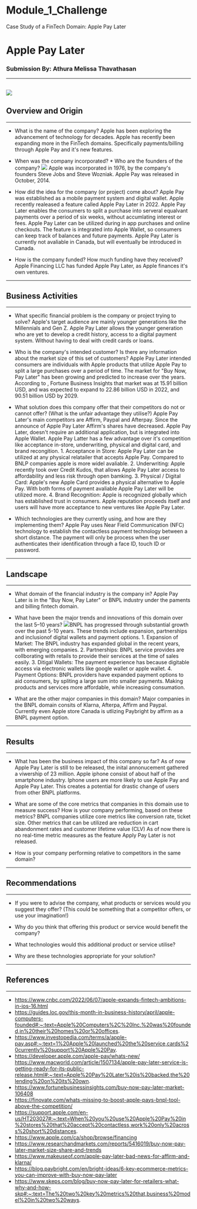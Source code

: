 # Module_1_Challenge
Case Study of a FinTech Domain: Apple Pay Later

# Apple Pay Later
### Submission By: Athura Melissa Thavathasan
---
![](https://www.google.com/url?sa=i&url=https%3A%2F%2Fwww.investopedia.com%2Fapple-announces-buy-now-pay-later-5324814&psig=AOvVaw0W3EqQIzhMUHUDnbF80Wjo&ust=1677629702487000&source=images&cd=vfe&ved=0CBAQjRxqFwoTCLiB6uX3tv0CFQAAAAAdAAAAABAE)
---
## Overview and Origin
---

* What is the name of the company?
    Apple has been exploring the advancement of technology for decades. Apple has recently been expanding more in the FinTech domains. Specifically payments/billing through Apple Pay and it's new features.

* When was the company incorporated? * Who are the founders of the company?
    ![](https://www.google.com/url?sa=i&url=https%3A%2F%2Fwww.cbc.ca%2Farchives%2Fwhat-the-future-looked-like-for-apple-in-its-early-days-1.4907831&psig=AOvVaw3iGcdK1LQ2rPo5azXhGSKA&ust=1677633572280000&source=images&cd=vfe&ved=0CBAQjRxqFwoTCKD59ZqGt_0CFQAAAAAdAAAAABAE) Apple was incorporated in 1976, by the company's founders Steve Jobs and Steve Wozniak. Apple Pay was released in October, 2014. 

* How did the idea for the company (or project) come about?
    Apple Pay was established as a mobile payment system and digital wallet. Apple recently realeased a feature called Apple Pay Later in 2022. Apple Pay Later enables the consumers to split a purchase into serveral equalvant payments over a period of six weeks, without accumlating interest or fees. Apple Pay Later can be utilized during in app purchases and online checkouts. The feature is integrated into Apple Wallet, so consumers can keep track of balances and future payments. Apple Pay Later is currently not avaliable in Canada, but will eventually be introduced in Canada.

* How is the company funded? How much funding have they received?
    Apple Financing LLC has funded Apple Pay Later, as Apple finances it's own ventures.

---
## Business Activities
---
* What specific financial problem is the company or project trying to solve?
    Apple's target audience are mainly younger generations like the Millennials and Gen Z. Apple Pay Later allows the younger generation who are yet to develop a credit history, access to a digital payment system. Without having to deal with credit cards or loans. 

* Who is the company's intended customer?  Is there any information about the market size of this set of customers?
    Apple Pay Later intended consumers are individuals with Apple products that utilize Apple Pay to split a large purchases over a period of time. The market for "Buy Now, Pay Later" has been growing and predicted to increase over the years. According to , Fortune Business Insights that market was at 15.91 billion USD, and was expected to expand to 22.86 billion USD in 2022, and 90.51 billion USD by 2029.

* What solution does this company offer that their competitors do not or cannot offer? (What is the unfair advantage they utilise?)
    Apple Pay Later's main competitors are Affirm, Paypal and Afterpay. Since the announce of Apple Pay Later Affirm's shares have decreased. Apple Pay Later, doesn't require an additional application, but is integrated into Apple Wallet. Apple Pay Latter has a few advantage over it's competition like acceptance in-store, underwriting, physical and digital card, and brand recongition.
        1. Acceptance in Store: Apple Pay Later can be utilized at any physical relatailer that accepts Apple Pay. Compared to BNLP companies apple is more widel avaliable. 
        2. Underwriting: Apple recently took over Credit Kudos, that allows Apple Pay Later access to affordability and less risk through open bamking.
        3. Physical / Digital Card: Apple's new Apple Card provides a physical alternative to Apple Pay. With both forms of payment avaliable Apple Pay Later will be utilized more. 
        4. Brand Recognition: Apple is recognized globally which has established trust in consumers. Apple reputation proceeds itself and users will have more acceptance to new ventures like Apple Pay Later.

* Which technologies are they currently using, and how are they implementing them? 
    Apple Pay uses Near Field Communication (NFC) technology to establish the contactless payment technology between a short distance. The payment will only be process when the user authenticates their identification through a face ID, touch ID or password.

---
## Landscape
---

* What domain of the financial industry is the company in?
    Apple Pay Later is in the "Buy Now, Pay Later" or BNPL industry under the paments and billing fintech domain.

* What have been the major trends and innovations of this domain over the last 5–10 years?
    ![](https://www.google.com/url?sa=i&url=https%3A%2F%2Fwww.researchandmarkets.com%2Freports%2F5416019%2Fbuy-now-pay-later-market-size-share-and-trends&psig=AOvVaw1CYbSwvrlmFCiHbzpeuD6Y&ust=1677632294734000&source=images&cd=vfe&ved=0CBAQjRxqFwoTCIiA8LmBt_0CFQAAAAAdAAAAABAE)BNPL has progressed through substantial growth over the past 5-10 years. These trends include expansion, partnerships and inclusionof digital wallets and payment options. 
        1. Expansion of Market: The BNPL industry has expanded global in the recent years, with emerging companies.
        2. Partnerships: BNPL service provides are collborating with retails to provide their services at the time of sales easily.
        3. Ditigal Wallets: The payment experience has because digitable access via electronic wallets like google wallet or apple wallet.
        4. Payment Options: BNPL providers have expanded payment options to aid consumers, by spliting a large sum into smaller payments. Making products and services more affordable, while increasing consumation.

* What are the other major companies in this domain?
    Major companies in the BNPL domain consits of Klarna, Afterpa, Affirm and Paypal. Currently even Apple store Canada is utlizing Paybright by affirm as a BNPL payment option.

---
## Results
---

* What has been the business impact of this company so far?
    As of now Apple Pay Later is still to be released, the inital annonucement gathered a viwership of 23 million. Apple iphone consist of about half of the smartphone industry. Iphone users are more likely to use Apple Pay and Apple Pay Later. This creates a potential for drastic change of users from other BNPL platforms.

* What are some of the core metrics that companies in this domain use to measure success? How is your company performing, based on these metrics?
    BNPL companies utilize core metrics like conversion rate, ticket size. Other metrics that can be utilized are reduction in cart abandonment rates and customer lifetime value (CLV) As of now there is no real-time metric measures as the feature Apply Pay Later is not released.

* How is your company performing relative to competitors in the same domain?

---
## Recommendations
---

* If you were to advise the company, what products or services would you suggest they offer? (This could be something that a competitor offers, or use your imagination!)

* Why do you think that offering this product or service would benefit the company?

* What technologies would this additional product or service utilise?

* Why are these technologies appropriate for your solution?

---
## References
---

* https://www.cnbc.com/2022/06/07/apple-expands-fintech-ambitions-in-ios-16.html
* https://guides.loc.gov/this-month-in-business-history/april/apple-computers-founded#:~:text=Apple%20Computers%2C%20Inc.%20was%20founded,in%20their%20homes%20or%20offices.
* https://www.investopedia.com/terms/a/apple-pay.asp#:~:text=1%20Apple%20launched%20the%20service,cards%20currently%20support%20Apple%20Pay.
* https://developer.apple.com/apple-pay/whats-new/
https://www.macworld.com/article/1507134/apple-pay-later-service-is-getting-ready-for-its-public-release.html#:~:text=Apple%20Pay%20Later%20is%20backed,the%20lending%20on%20its%20own.
* https://www.fortunebusinessinsights.com/buy-now-pay-later-market-106408
* https://finovate.com/whats-missing-to-boost-apple-pays-bnpl-tool-above-the-competition/
* https://support.apple.com/en-us/HT203027#:~:text=When%20you%20use%20Apple%20Pay%20in%20stores%20that%20accept%20contactless,work%20only%20across%20short%20distances.
* https://www.apple.com/ca/shop/browse/financing
* https://www.researchandmarkets.com/reports/5416019/buy-now-pay-later-market-size-share-and-trends
* https://www.makeuseof.com/apple-pay-later-bad-news-for-affirm-and-klarna/
* https://blog.paybright.com/en/bright-ideas/6-key-ecommerce-metrics-you-can-improve-with-buy-now-pay-later
* https://www.skeps.com/blog/buy-now-pay-later-for-retailers-what-why-and-how-skp#:~:text=The%20two%20key%20metrics%20that,business%20model%20in%20two%20ways.

